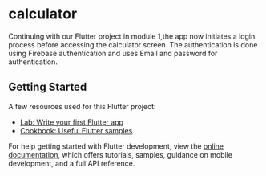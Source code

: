 # calculator

Continuing with our Flutter project in module 1,the app now initiates a login process before accessing the calculator screen. The authentication is done using Firebase authentication and uses Email and password for authentication.

## Getting Started

A few resources used for this Flutter project:

- [Lab: Write your first Flutter app](https://docs.flutter.dev/get-started/codelab)
- [Cookbook: Useful Flutter samples](https://docs.flutter.dev/cookbook)

For help getting started with Flutter development, view the
[online documentation](https://docs.flutter.dev/), which offers tutorials,
samples, guidance on mobile development, and a full API reference.
